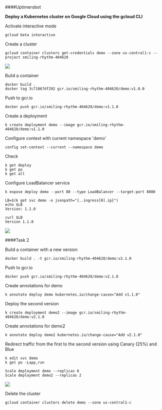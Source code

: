 ####Uptimerobot

**Deploy a Kubernetes cluster on Google Cloud using the gcloud CLI**

Activate interactive mode

```console
gcloud beta interactive
```

Create a cluster

```console
gcloud container clusters get-credentials demo --zone us-central1-c --project smiling-rhythm-404620
```

![](https://github.com/cipgen/mod5_task2/blob/main/img/create_cluster.png)

Build a container

```console
docker build .
docker tag 3c71867df292 gcr.io/smiling-rhythm-404620/demo:v1.0.0
```

Push to gcr.io

```console
docker push gcr.io/smiling-rhythm-404620/demo:v1.1.0
```

Create a deployment

```console
k create deployment demo --image gcr.io/smiling-rhythm-404620/demo:v1.1.0
```
Configure context with current namespace 'demo'


```console
config set-context --current --namespace demo
```

Check

```console
k get deploy
k get po
k get all
```

Configure LoadBalancer service

```console
k expose deploy demo --port 80 --type LoadBalancer --target-port 8080
```

```console
LB=$(k get svc demo -o jsonpath="{..ingress[0].ip}")
echo $LB
Version: 1.1.0

curl $LB
Version 1.1.0
```
![](https://github.com/cipgen/mod5_task2/blob/main/img/mon_01.png)

####Task 2


Build a container with a new version
```console
docker build . -t gcr.io/smiling-rhythm-404620/demo:v2.1.0
```
Push to gcr.io

```console
docker push gcr.io/smiling-rhythm-404620/demo:v2.1.0
```
Create annotations for demo

```console
k annotate deploy demo kubernetes.io/change-cause="Add v1.1.0"
```
Deploy the second version

```console
k create deployment demo2 --image gcr.io/smiling-rhythm-404620/demo:v2.1.0
```

Create annotations for demo2

```console
k annotate deploy demo2 kubernetes.io/change-cause="Add v2.1.0"
```
Redirect traffic from the first to the second version using Canary (25%) and Blue


```console
k edit svc demo
k get po -Lapp,run
```

```console
Scale deployment demo --replicas 6
Scale deployment demo2 --replicas 2
```

![](https://github.com/cipgen/mod5_task2/blob/main/img/mon_d1_d2.png)


Delete the cluster

```console
gcloud container clusters delete demo --zone us-central1-c
```

